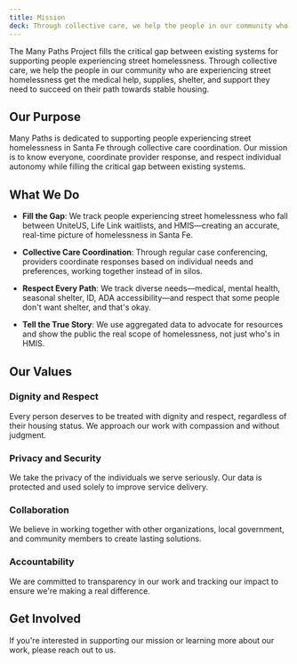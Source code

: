```yaml
---
title: Mission
deck: Through collective care, we help the people in our community who are experiencing street homelessness get the medical help, supplies, shelter, and support they need to succeed on their path towards stable housing.
---
```


The Many Paths Project fills the critical gap between existing systems for supporting people experiencing street homelessness. Through collective care, we help the people in our community who are experiencing street homelessness get the medical help, supplies, shelter, and support they need to succeed on their path towards stable housing.

## Our Purpose

Many Paths is dedicated to supporting people experiencing street homelessness in Santa Fe through collective care coordination. Our mission is to know everyone, coordinate provider response, and respect individual autonomy while filling the critical gap between existing systems.

## What We Do

- **Fill the Gap**: We track people experiencing street homelessness who fall between UniteUS, Life Link waitlists, and HMIS—creating an accurate, real-time picture of homelessness in Santa Fe.

- **Collective Care Coordination**: Through regular case conferencing, providers coordinate responses based on individual needs and preferences, working together instead of in silos.

- **Respect Every Path**: We track diverse needs—medical, mental health, seasonal shelter, ID, ADA accessibility—and respect that some people don't want shelter, and that's okay.

- **Tell the True Story**: We use aggregated data to advocate for resources and show the public the real scope of homelessness, not just who's in HMIS.

## Our Values

### Dignity and Respect

Every person deserves to be treated with dignity and respect, regardless of their housing status. We approach our work with compassion and without judgment.

### Privacy and Security

We take the privacy of the individuals we serve seriously. Our data is protected and used solely to improve service delivery.

### Collaboration

We believe in working together with other organizations, local government, and community members to create lasting solutions.

### Accountability

We are committed to transparency in our work and tracking our impact to ensure we're making a real difference.

## Get Involved

If you're interested in supporting our mission or learning more about our work, please reach out to us.
